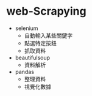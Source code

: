 # web-Scrapying
- selenium
  - 自動輸入某些關鍵字
  - 點選特定按鈕
  - 抓取資料
- beautifulsoup
  - 資料解析
- pandas
  - 整理資料
  - 視覺化數據
  
